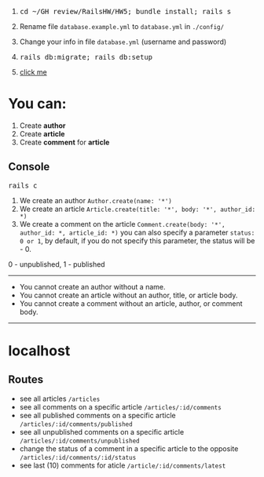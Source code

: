 1. <pre>cd ~/GH_review/RailsHW/HW5; bundle install; rails s</pre>

2. Rename file `database.example.yml` to `database.yml` in `./config/`
3. Change your info in file `database.yml` (username and password)
4. <pre>rails db:migrate; rails db:setup</pre>
5. [click me](http://[::1]:3000)
# You can:
1. Create **author**
2. Create **article**
3. Create **comment** for **article**

## Console
<pre>rails c</pre>
1. We create an author `Author.create(name: '*')`
2. We create an article `Article.create(title: '*', body: '*', author_id: *)`
3. We create a comment on the article `Comment.create(body: '*', author_id: *, article_id: *)`
you can also specify a parameter `status: 0 or 1`, by default, if you do not specify this parameter, the status will be - 0.

0 - unpublished, 1 - published
___
* You cannot create an author without a name.
* You cannot create an article without an author, title, or article body.
* You cannot create a comment without an article, author, or comment body.
___

# localhost 
## Routes
* see all articles  `/articles`
* see all comments on a specific article `/articles/:id/comments`
* see all published comments on a specific article `/articles/:id/comments/published`
* see all unpublished comments on a specific article `/articles/:id/comments/unpublished`
* change the status of a comment in a specific article to the opposite `/articles/:id/comments/:id/status`
* see last (10) comments for aticle `/article/:id/comments/latest`